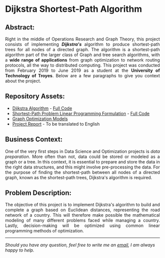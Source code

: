 #  Dijkstra Shortest-Path Algorithm

## Abstract:

<p align="justify">Right in the middle of Operations Research and Graph Theory, this project consists of implementing <i><b>Dijkstra's</b></i> algorithm to produce shortest-path trees for all nodes of a directed graph. The algorithm is a shortest-path algorithm part of the larger class of Graph and tree search algorithms, with a <b>wide range of applications</b> from graph optimization to network routing protocols, all the way to distributed computing. This project was conducted from February 2019 to June 2019 as a student at the <b>University of Technology of Troyes</b>. Below are a few paragraphs to give you context about the project.</p>

## Repository Assets:

- [Dijkstra Algorithm](dijkstra_pre-processing/) - [Full Code](dijkstra_pre-processing/dijkstra_algorithm.bas)
- [Shortest-Path Problem Linear Programming Formulation](dijkstra_pre-processing/linear_programming_formulation/) - [Full Code](dijkstra_pre-processing/linear_programming_formulation/shortest_path_model.mod)
- [Graph Optimization Models](linear_models_ampl/)
- [Project Report](graph_optimization_report.pdf) - To be translated to English

## Business Context:

<p align="justify">One of the very first steps in Data Science and Optimization projects is <i>data preparation</i>. More often than not, data could be stored or modeled as a graph or a tree. In this context, it is essential to prepare and store the data in the right data structures, and this might involve pre-processing the data. For the purpose of finding the shortest-path between all nodes of a directed graph, known as the shortest-path trees, Dijkstra's algorithm is required.</p>

## Problem Description:

<p align="justify">The objective of this project is to implement Dijkstra's algorithm to build and complete a graph based on Euclidean distances, representing the road network of a country. This will therefore make possible the mathematical modeling of many different problems faced while managing a country. Lastly, decision-making will be optimized using common linear programming methods of optimization.</p>

***

<i>Should you have any question, feel free to write me an [email](mailto:mlepicier.msc2022@ivey.ca), I am always happy to help.</i>